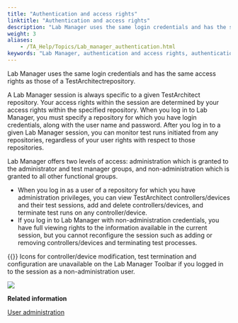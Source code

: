 ```yaml
--- 
title: "Authentication and access rights"
linktitle: "Authentication and access rights"
description: "Lab Manager uses the same login credentials and has the same access rights as those of a TestArchitectrepository."
weight: 3
aliases: 
    - /TA_Help/Topics/Lab_manager_authentication.html
keywords: "Lab Manager, authentication and access rights, authentication, access rights, Lab Manager"
---
```


Lab Manager uses the same login credentials and has the same access rights as those of a TestArchitectrepository.

A Lab Manager session is always specific to a given TestArchitect repository. Your access rights within the session are determined by your access rights within the specified repository. When you log in to Lab Manager, you must specify a repository for which you have login credentials, along with the user name and password. After you log in to a given Lab Manager session, you can monitor test runs initiated from any repositories, regardless of your user rights with respect to those repositories.

Lab Manager offers two levels of access: administration which is granted to the administrator and test manager groups, and non-administration which is granted to all other functional groups.

-   When you log in as a user of a repository for which you have administration privileges, you can view TestArchitect controllers/devices and their test sessions, add and delete controllers/devices, and terminate test runs on any controller/device.
-   If you log in to Lab Manager with non-administration credentials, you have full viewing rights to the information available in the current session, but you cannot reconfigure the session such as adding or removing controllers/devices and terminating test processes.

{{<note>}} Icons for controller/device modification, test termination and configuration are unavailable on the Lab Manager Toolbar if you logged in to the session as a non-administration user.

![](/images/TA_Help/Images/ug_labmanager01.png)




**Related information**  


[User administration](/TA_Administration/Topics/User_administration.html)

